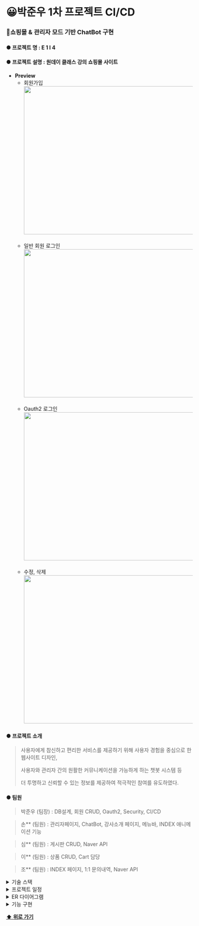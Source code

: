 # 😀박준우 1차 프로젝트 CI/CD

### 🛒쇼핑몰 & 관리자 모드 기반 ChatBot 구현

#### **● 프로젝트 명** : E 1 I 4

#### **● 프로젝트 설명** : 원데이 클래스 강의 쇼핑몰 사이트

- **Preview**<br>
    - 회원가입
      <br>
      <img src="https://github.com/qkrwnsdn981204/ParkJunwooProjects/assets/154858222/e55fd7e0-d012-4bad-a690-24fd955b4027" width="800" height="400"/>
      <br>
      <br>
    - 일반 회원 로그인
      <br>
      <img src="https://github.com/qkrwnsdn981204/ParkJunwooProjects/assets/154858222/2639b847-c487-497e-822b-29450975ac48" width="800" height="400"/>
      <br>
      <br>
    - Oauth2 로그인
      <br>
      <img src="https://github.com/qkrwnsdn981204/ParkJunwooProjects/assets/154858222/457c367a-a333-46bc-85f6-1cbbefa7cd10" width="800" height="400"/>
      <br>
      <br>
    - 수정, 삭제
      <br>
      <img src="https://github.com/qkrwnsdn981204/ParkJunwooProjects/assets/154858222/792b889d-2f97-4a45-ac20-472404dfc9f1" width="800" height="400"/>


#### **● 프로젝트 소개**

> 사용자에게 참신하고 편리한 서비스를 제공하기 위해 사용자 경험을 중심으로 한 웹사이트 디자인,
> 
> 사용자와 관리자 간의 원활한 커뮤니케이션을 가능하게 하는 챗봇 시스템 등
> 
> 더 투명하고 신뢰할 수 있는 정보를 제공하여 적극적인 참여를 유도하였다.

#### **● 팀원**

> 박준우 (팀장) : DB설계, 회원 CRUD, Oauth2, Security, CI/CD

> 손** (팀원) : 관리자페이지, ChatBot, 강사소개 페이지, 메뉴바, INDEX 애니메이션 기능

> 심** (팀원) : 게시판 CRUD, Naver API

> 이** (팀원) : 상품 CRUD, Cart 담당

> 조** (팀원) : INDEX 페이지, 1:1 문의내역, Naver API

<details>

<summary> 기술 스택 </summary>

| 카테고리       | 요소                                                                                                                 |
|------------|--------------------------------------------------------------------------------------------------------------------|
| 프로그래밍 언어   | <img src="https://img.shields.io/badge/intellijidea-000000?style=for-the-badge&logo=intellijidea&logoColor=white"> |
| 개발 툴       | <img src="https://img.shields.io/badge/java-007396?style=for-the-badge&logo=OpenJDK&logoColor=white">              |
| 프레임워크      | <img src="https://img.shields.io/badge/springboot-6DB33F?style=for-the-badge&logo=springboot&logoColor=white">     |
| 라이브러리 및 DI | Spring WEB(MVC), Lombok, SpringSecurity5 <br/>, websocket, validation, OAuth2                                      |
| 데이터베이스     | <img src="https://img.shields.io/badge/MySQL-4479A1?style=for-the-badge&logo=MySQL&logoColor=white">               |
| ORM        | Spring Data JPA (JAVA(SQL))                                                                                        |
| 템플릿 엔진     | <img src="https://img.shields.io/badge/Thymeleaf-005F0F?style=for-the-badge&logo=Thymeleaf&logoColor=white">       |
| Frontend   | css, javaScript, html, ajax                                                                                        |
| 설정         | application.yml, application-oauth2.yml                                                                            |
</details>

<details>

<summary> 프로젝트 일정 </summary>

![img.png](src/main/resources/static/images/Project1/project1plan.png)

</details>

<details>

<summary> ER 다이어그램 </summary>

![img.png](src/main/resources/static/images/Project1/project1ERD.png)

</details>

<details>

<summary>기능 구현</summary>

### CI/CD

| **No** | **설명**                           |
|--------|----------------------------------|
| 1      | 배포할 파일 github push               |
| 2      | git actions 실행                   |
| 3      | 빌드한 프로젝트 압축                      |
| 4      | 압축된 파일 S3 복사                     |
| 5      | S3에 있는 파일을 CodeDeploy를 통해 EC2 배포 |
| 6      | EC2에서 jar 파일 실행                  |

</details>


**[⬆ 위로 가기](#박준우-1차-프로젝트-cicd)**
